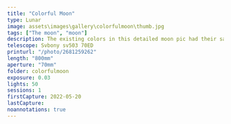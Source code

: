 ```yaml
---
title: "Colorful Moon"
type: Lunar
image: assets\images\gallery\colorfulmoon\thumb.jpg
tags: ["The moon", "moon"]
description: The existing colors in this detailed moon pic had their saturation boosted to bring out the colorful contrast.
telescope: Svbony sv503 70ED 
printurl: "/photo/2681259262"
length: "800mm"
aperture: "70mm"
folder: colorfulmoon
exposure: 0.03  
lights: 50
sessions: 1
firstCapture: 2022-05-20
lastCapture:
noannotations: true
---
```

